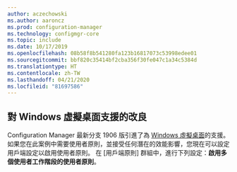 ```yaml
---
author: aczechowski
ms.author: aaroncz
ms.prod: configuration-manager
ms.technology: configmgr-core
ms.topic: include
ms.date: 10/17/2019
ms.openlocfilehash: 08b58f8b541280fa123b16817073c53998edee01
ms.sourcegitcommit: bbf820c35414bf2cba356f30fe047c1a34c5384d
ms.translationtype: HT
ms.contentlocale: zh-TW
ms.lasthandoff: 04/21/2020
ms.locfileid: "81697586"
---
```

## <a name="improvements-to-windows-virtual-desktop-support"></a><a name="bkmk_wvd"></a> 對 Windows 虛擬桌面支援的改良

<!--4737447-->

Configuration Manager 最新分支 1906 版引進了為 [Windows 虛擬桌面](../../../../plan-design/configs/supported-operating-systems-for-clients-and-devices.md#windows-virtual-desktop)的支援。 如果您在此案例中需要使用者原則，並接受任何潛在的效能影響，您現在可以設定用戶端設定以啟用使用者原則。 在 [用戶端原則]  群組中，進行下列設定：**啟用多個使用者工作階段的使用者原則**。

